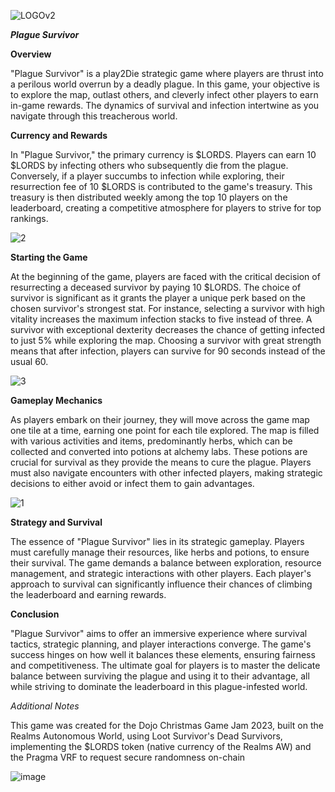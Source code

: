 ![LOGOv2](https://github.com/Cheelax/DojoJamDecember/assets/92889945/81f8fe5b-a630-4126-9daf-1438e976b302)


***Plague Survivor***

**Overview**

"Plague Survivor" is a play2Die strategic game where players are thrust into a perilous world overrun by a deadly plague.
In this game, your objective is to explore the map, outlast others, and cleverly infect other players to earn in-game rewards. The dynamics of survival and infection intertwine as you navigate through this treacherous world.

**Currency and Rewards**

In "Plague Survivor," the primary currency is $LORDS. Players can earn 10 $LORDS by infecting others who subsequently die from the plague.
Conversely, if a player succumbs to infection while exploring, their resurrection fee of 10 $LORDS is contributed to the game's treasury. 
This treasury is then distributed weekly among the top 10 players on the leaderboard, creating a competitive atmosphere for players to strive for top rankings.


![2](https://github.com/Cheelax/DojoJamDecember/assets/92889945/e8bd0d20-96a4-497f-9445-f3f5684ec5b7)


**Starting the Game**

At the beginning of the game, players are faced with the critical decision of resurrecting a deceased survivor by paying 10 $LORDS. 
The choice of survivor is significant as it grants the player a unique perk based on the chosen survivor's strongest stat. 
For instance, selecting a survivor with high vitality increases the maximum infection stacks to five instead of three. A survivor with exceptional dexterity decreases the chance of getting infected to just 5% while exploring the map. Choosing a survivor with great strength means that after infection, players can survive for 90 seconds instead of the usual 60.


![3](https://github.com/Cheelax/DojoJamDecember/assets/92889945/f510113d-965c-4891-9001-4db2dc4ea315)


**Gameplay Mechanics**

As players embark on their journey, they will move across the game map one tile at a time, earning one point for each tile explored. 
The map is filled with various activities and items, predominantly herbs, which can be collected and converted into potions at alchemy labs.
These potions are crucial for survival as they provide the means to cure the plague. 
Players must also navigate encounters with other infected players, making strategic decisions to either avoid or infect them to gain advantages.


![1](https://github.com/Cheelax/DojoJamDecember/assets/92889945/c5565aee-34d0-4070-907d-4d8a1653675d)


**Strategy and Survival**

The essence of "Plague Survivor" lies in its strategic gameplay. Players must carefully manage their resources, like herbs and potions, to ensure their survival. 
The game demands a balance between exploration, resource management, and strategic interactions with other players. 
Each player's approach to survival can significantly influence their chances of climbing the leaderboard and earning rewards.

**Conclusion**

"Plague Survivor" aims to offer an immersive experience where survival tactics, strategic planning, and player interactions converge. The game's success hinges on how well it balances these elements, ensuring fairness and competitiveness.
The ultimate goal for players is to master the delicate balance between surviving the plague and using it to their advantage, all while striving to dominate the leaderboard in this plague-infested world.

*Additional Notes*

This game was created for the Dojo Christmas Game Jam 2023, built on the Realms Autonomous World, using Loot Survivor's Dead Survivors, implementing the $LORDS token (native currency of the Realms AW) and the Pragma VRF to request secure randomness on-chain


![image](https://github.com/Cheelax/DojoJamDecember/assets/92889945/2f5f570b-0796-428a-8384-6ccbd0570b38)
